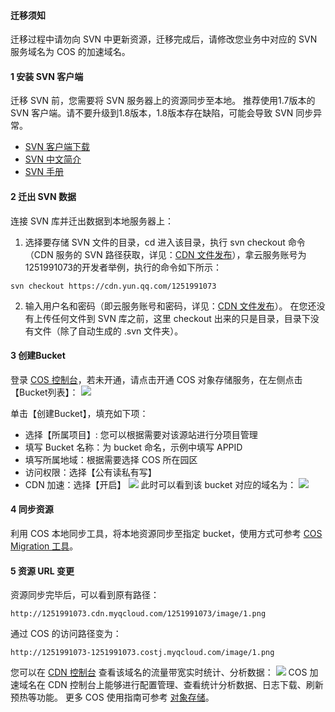 #### 迁移须知

迁移过程中请勿向 SVN 中更新资源，迁移完成后，请修改您业务中对应的 SVN 服务域名为 COS 的加速域名。

#### 1 安装 SVN 客户端

迁移 SVN 前，您需要将 SVN 服务器上的资源同步至本地。
推荐使用1.7版本的 SVN 客户端。请不要升级到1.8版本，1.8版本存在缺陷，可能会导致 SVN 同步异常。
- [SVN 客户端下载](http://subversion.apache.org/download/ )
- [SVN 中文简介](http://www.subversion.org.cn/?action-channel-name-product )
- [SVN 手册](http://svndoc.iusesvn.com/)

#### 2 迁出 SVN 数据

连接 SVN 库并迁出数据到本地服务器上：

1. 选择要存储 SVN 文件的目录，cd 进入该目录，执行 svn checkout 命令（CDN 服务的 SVN 路径获取，详见：[CDN 文件发布](http://cloud.tencent.com/doc/product/228/CDN%E6%96%87%E4%BB%B6%E5%8F%91%E5%B8%83)），拿云服务账号为1251991073的开发者举例，执行的命令如下所示：
```
svn checkout https://cdn.yun.qq.com/1251991073
```
2. 输入用户名和密码（即云服务账号和密码，详见：[CDN 文件发布](http://cloud.tencent.com/doc/product/228/CDN%E6%96%87%E4%BB%B6%E5%8F%91%E5%B8%83)）。
在您还没有上传任何文件到 SVN 库之前，这里 checkout 出来的只是目录，目录下没有文件（除了自动生成的 .svn 文件夹）。

#### 3 创建Bucket

登录 [COS 控制台](https://console.cloud.tencent.com/cos)，若未开通，请点击开通 COS 对象存储服务，在左侧点击【Bucket列表】：
![](https://mc.qcloudimg.com/static/img/b87d5d718cf5c7e8b6d93cd2acc78783/cos-1.png)

单击【创建Bucket】，填充如下项：
+ 选择【所属项目】: 您可以根据需要对该源站进行分项目管理
+ 填写 Bucket 名称：为 bucket 命名，示例中填写 APPID
+ 填写所属地域：根据需要选择 COS 所在园区
+ 访问权限：选择【公有读私有写】
+ CDN 加速：选择【开启】
  ![](https://mc.qcloudimg.com/static/img/30e118a44492ab71bc026ff503bf6ca7/cos-2.png)
此时可以看到该 bucket 对应的域名为：
![](https://mc.qcloudimg.com/static/img/e3cfe25fbc8f24caa5e7155c333a8b4c/cos-3.png)

#### 4 同步资源
利用 COS 本地同步工具，将本地资源同步至指定 bucket，使用方式可参考 [COS Migration 工具](https://cloud.tencent.com/document/product/436/7133)。


#### 5 资源 URL 变更
资源同步完毕后，可以看到原有路径：
```
http://1251991073.cdn.myqcloud.com/1251991073/image/1.png
```
通过 COS 的访问路径变为：
```
http://1251991073-1251991073.costj.myqcloud.com/image/1.png
```
您可以在 [CDN 控制台](https://console.cloud.tencent.com/cdn) 查看该域名的流量带宽实时统计、分析数据：
![](https://mc.qcloudimg.com/static/img/97fab7ced01a83251798c55539d17991/cos-4.png)
COS 加速域名在 CDN 控制台上能够进行配置管理、查看统计分析数据、日志下载、刷新预热等功能。
更多 COS 使用指南可参考 [对象存储](https://cloud.tencent.com/document/product/436)。

